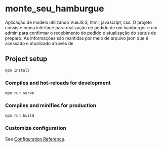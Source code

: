 # monte_seu_hamburgue
Aplicação de modelo utilizando VueJS 3, html, javascript, css.
O projeto consiste numa interface para realização de pedido de um hamburger e um admin para confirmar o recebimento do pedido e atualização do status de preparo.
As informações são mantidas por meio de arquivo json que é acessado e atualizado através de 

## Project setup
```
npm install
```

### Compiles and hot-reloads for development
```
npm run serve
```

### Compiles and minifies for production
```
npm run build
```

### Customize configuration
See [Configuration Reference](https://cli.vuejs.org/config/).
